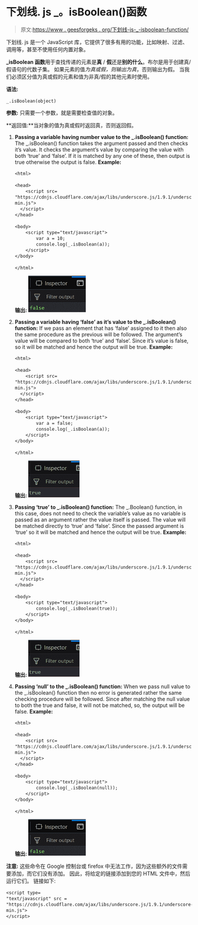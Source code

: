 # 下划线. js _。isBoolean()函数

> 原文:[https://www . geesforgeks . org/下划线-js-_-isboolean-function/](https://www.geeksforgeeks.org/underscore-js-_-isboolean-function/)

下划线. js 是一个 JavaScript 库，它提供了很多有用的功能，比如映射、过滤、调用等，甚至不使用任何内置对象。

**_isBoolean 函数**用于查找传递的元素是**真** / **假**还是**别的什么**。布尔是用于创建真/假语句的代数子集。
如果元素的值*为真或假，则输出为真*，否则输出为假。
当我们必须区分值为真或假的元素和值为非真/假的其他元素时使用。

**语法:**

```
_.isBoolean(object)
```

**参数:**
只需要一个参数，就是需要检查值的对象。

**返回值:**当对象的值为真或假时返回真，否则返回假。

1.  **Passing a variable having number value to the _.isBoolean() function:**
    The _.isBoolean() function takes the argument passed and then checks it’s value. It checks the argument’s value by comparing the value with both ‘true’ and ‘false’. If it is matched by any one of these, then output is true otherwise the output is false.
    **Example:**

    ```
    <html>

    <head>
        <script src=
    "https://cdnjs.cloudflare.com/ajax/libs/underscore.js/1.9.1/underscore-min.js">
      </script>
    </head>

    <body>
        <script type="text/javascript">
            var a = 10;
            console.log(_.isBoolean(a));
        </script>
    </body>

    </html>
    ```

    **输出:**
    ![](img/c9f4eb55364a488f60fb6c2ded5b9036.png)

2.  **Passing a variable having ‘false’ as it’s value to the _.isBoolean() function:**
    If we pass an element that has ‘false’ assigned to it then also the same procedure as the previous will be followed. The argument’s value will be compared to both ‘true’ and ‘false’. Since it’s value is false, so it will be matched and hence the output will be true.
    **Example:**

    ```
    <html>

    <head>
        <script src=
    "https://cdnjs.cloudflare.com/ajax/libs/underscore.js/1.9.1/underscore-min.js">
      </script>
    </head>

    <body>
        <script type="text/javascript">
            var a = false;
            console.log(_.isBoolean(a));
        </script>
    </body>

    </html>
    ```

    **输出:**
    ![](img/ac8b0c488ea2120ae4940620781cea87.png)

3.  **Passing ‘true’ to _.isBoolean() function:**
    The _.Boolean() function, in this case, does not need to check the variable’s value as no variable is passed as an argument rather the value itself is passed. The value will be matched directly to ‘true’ and ‘false’. Since the passed argument is ‘true’ so it will be matched and hence the output will be true.
    **Example:**

    ```
    <html>

    <head>
        <script src=
    "https://cdnjs.cloudflare.com/ajax/libs/underscore.js/1.9.1/underscore-min.js">
      </script>
    </head>

    <body>
        <script type="text/javascript">
            console.log(_.isBoolean(true));
        </script>
    </body>

    </html>
    ```

    **输出:** ![](img/ac8b0c488ea2120ae4940620781cea87.png)

4.  **Passing ‘null’ to the _.isBoolean() function:**
    When we pass null value to the _.isBoolean() function then no error is generated rather the same checking procedure will be followed. Since after matching the null value to both the true and false, it will not be matched, so, the output will be false.
    **Example:**

    ```
    <html>

    <head>
        <script src=
    "https://cdnjs.cloudflare.com/ajax/libs/underscore.js/1.9.1/underscore-min.js">
      </script>
    </head>

    <body>
        <script type="text/javascript">
            console.log(_.isBoolean(null));
        </script>
    </body>

    </html>
    ```

    **输出:** ![](img/c9f4eb55364a488f60fb6c2ded5b9036.png)

**注意:**
这些命令在 Google 控制台或 firefox 中无法工作，因为这些额外的文件需要添加，而它们没有添加。
因此，将给定的链接添加到您的 HTML 文件中，然后运行它们。
链接如下:

```
<script type=
"text/javascript" src =
"https://cdnjs.cloudflare.com/ajax/libs/underscore.js/1.9.1/underscore-min.js">
</script>
```